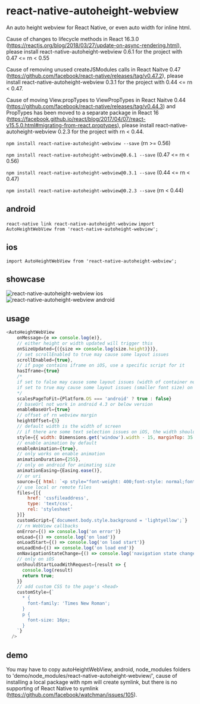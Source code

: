 # react-native-autoheight-webview
An auto height webview for React Native, or even auto width for inline html.

Cause of changes to lifecycle methods in React 16.3.0 (https://reactjs.org/blog/2018/03/27/update-on-async-rendering.html), please install react-native-autoheight-webview 0.6.1 for the project with 0.47 <= rn < 0.55

Cause of removing unused createJSModules calls in React Naitve 0.47 (https://github.com/facebook/react-native/releases/tag/v0.47.2), please install react-native-autoheight-webview 0.3.1 for the project with 0.44 <= rn < 0.47.

Cause of moving View.propTypes to ViewPropTypes in React Naitve 0.44 (https://github.com/facebook/react-native/releases/tag/v0.44.3) and PropTypes has been moved to a separate package in React 16 (https://facebook.github.io/react/blog/2017/04/07/react-v15.5.0.html#migrating-from-react.proptypes), please install react-native-autoheight-webview 0.2.3 for the project with rn < 0.44.

`npm install react-native-autoheight-webview --save` (rn >= 0.56)

`npm install react-native-autoheight-webview@0.6.1 --save` (0.47 <= rn < 0.56)

`npm install react-native-autoheight-webview@0.3.1 --save` (0.44 <= rn < 0.47)

`npm install react-native-autoheight-webview@0.2.3 --save` (rn < 0.44)

## android
`react-native link react-native-autoheight-webview`
`import AutoHeightWebView from 'react-native-autoheight-webview';`

## ios
`import AutoHeightWebView from 'react-native-autoheight-webview';`

## showcase
![react-native-autoheight-webview ios](https://media.giphy.com/media/g01cDWsKSzqLDAK8na/giphy.gif)&nbsp;
![react-native-autoheight-webview android](https://media.giphy.com/media/35Dmikv0e0P5zVjTUw/giphy.gif)

## usage

```javascript
<AutoHeightWebView
    onMessage={e => console.log(e)},
    // either height or width updated will trigger this
    onSizeUpdated={({size => console.log(size.height)})},
    // set scrollEnabled to true may cause some layout issues
    scrollEnabled={true},
    // if page contains iframe on iOS, use a specific script for it
    hasIframe={true}
    /*
    if set to false may cause some layout issues (width of container not fit for screen) on android
    if set to true may cause some layout issues (smaller font size) on iOS
    */
    scalesPageToFit={Platform.OS === 'android' ? true : false}
    // baseUrl not work in android 4.3 or below version
    enableBaseUrl={true}
    // offset of rn webview margin 
    heightOffset={5}
    // default width is the width of screen
    // if there are some text selection issues on iOS, the width should be reduced more than 15 and the marginTop should be added more than 35
    style={{ width: Dimensions.get('window').width - 15, marginTop: 35 }}
    // enable animation by default
    enableAnimation={true},
    // only works on enable animation
    animationDuration={255},
    // only on android for animating size
    animationEasing={Easing.ease()},
    // or uri
    source={{ html: `<p style="font-weight: 400;font-style: normal;font-size: 21px;line-height: 1.58;letter-spacing: -.003em;">Tags are great for describing the essence of your story in a single word or phrase, but stories are rarely about a single thing. <span style="background-color: transparent !important;background-image: linear-gradient(to bottom, rgba(146, 249, 190, 1), rgba(146, 249, 190, 1));">If I pen a story about moving across the country to start a new job in a car with my husband, two cats, a dog, and a tarantula, I wouldn’t only tag the piece with “moving”. I’d also use the tags “pets”, “marriage”, “career change”, and “travel tips”.</span></p>` }}
    // use local or remote files
    files={[{
        href: 'cssfileaddress',
        type: 'text/css',
        rel: 'stylesheet'
    }]}
    customScript={`document.body.style.background = 'lightyellow';`}
    // rn WebView callbacks
    onError={() => console.log('on error')}
    onLoad={() => console.log('on load')}
    onLoadStart={() => console.log('on load start')}
    onLoadEnd={() => console.log('on load end')}
    onNavigationStateChange={() => console.log('navigation state changed')}
    // only on iOS
    onShouldStartLoadWithRequest={result => {
      console.log(result)
      return true;
    }}
    // add custom CSS to the page's <head>
    customStyle={`
      * {
        font-family: 'Times New Roman';
      }
      p {
        font-size: 16px;
      }
    `}
  />
```

## demo
You may have to copy autoHeightWebView, android, node_modules folders to 'demo/node_modules/react-native-autoheight-webview/', cause of installing a local package with npm will create symlink, but there is no supporting of React Native to symlink (https://github.com/facebook/watchman/issues/105).